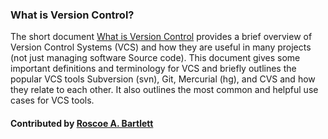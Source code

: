 ### What is Version Control?

The short document [What is Version Control](https://ideas-productivity.org/wordpress/wp-content/uploads/2016/04/IDEAS-VCWhatIsVersionControl-V0.1.pdf) provides a brief overview of Version Control Systems (VCS) and how they are useful in many projects (not just managing software Source code).  This document gives some important definitions and terminology for VCS and briefly outlines the popular VCS tools Subversion (svn), Git, Mercurial (hg), and CVS and how they relate to each other.  It also outlines the most common and helpful use cases for VCS tools.

#### Contributed by [Roscoe A. Bartlett](https://github.com/bartlettroscoe)

<!---
Publish: yes
Categories: development
Topics: version control
Tags: document, whatis, terminology
Level: 0
Prerequisites: none
Aggregate: none
--->
